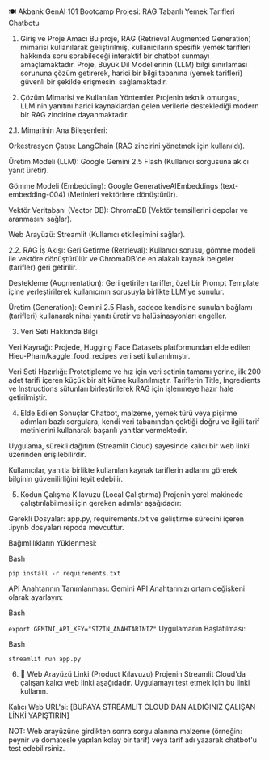 🍽️ Akbank GenAI 101 Bootcamp Projesi: RAG Tabanlı Yemek Tarifleri Chatbotu
1. Giriş ve Proje Amacı
Bu proje, RAG (Retrieval Augmented Generation) mimarisi kullanılarak geliştirilmiş, kullanıcıların spesifik yemek tarifleri hakkında soru sorabileceği interaktif bir chatbot sunmayı amaçlamaktadır. Proje, Büyük Dil Modellerinin (LLM) bilgi sınırlaması sorununa çözüm getirerek, harici bir bilgi tabanına (yemek tarifleri) güvenli bir şekilde erişmesini sağlamaktadır.

2. Çözüm Mimarisi ve Kullanılan Yöntemler
Projenin teknik omurgası, LLM'nin yanıtını harici kaynaklardan gelen verilerle desteklediği modern bir RAG zincirine dayanmaktadır.

2.1. Mimarinin Ana Bileşenleri:

Orkestrasyon Çatısı: LangChain (RAG zincirini yönetmek için kullanıldı).

Üretim Modeli (LLM): Google Gemini 2.5 Flash (Kullanıcı sorgusuna akıcı yanıt üretir).

Gömme Modeli (Embedding): Google GenerativeAIEmbeddings (text-embedding-004) (Metinleri vektörlere dönüştürür).

Vektör Veritabanı (Vector DB): ChromaDB (Vektör temsillerini depolar ve aranmasını sağlar).

Web Arayüzü: Streamlit (Kullanıcı etkileşimini sağlar).

2.2. RAG İş Akışı:
Geri Getirme (Retrieval): Kullanıcı sorusu, gömme modeli ile vektöre dönüştürülür ve ChromaDB'de en alakalı kaynak belgeler (tarifler) geri getirilir.

Destekleme (Augmentation): Geri getirilen tarifler, özel bir Prompt Template içine yerleştirilerek kullanıcının sorusuyla birlikte LLM'ye sunulur.

Üretim (Generation): Gemini 2.5 Flash, sadece kendisine sunulan bağlamı (tarifleri) kullanarak nihai yanıtı üretir ve halüsinasyonları engeller.

3. Veri Seti Hakkında Bilgi

Veri Kaynağı: Projede, Hugging Face Datasets platformundan elde edilen Hieu-Pham/kaggle_food_recipes veri seti kullanılmıştır.

Veri Seti Hazırlığı: Prototipleme ve hız için veri setinin tamamı yerine, ilk 200 adet tarifi içeren küçük bir alt küme kullanılmıştır. Tariflerin Title, Ingredients ve Instructions sütunları birleştirilerek RAG için işlenmeye hazır hale getirilmiştir.

4. Elde Edilen Sonuçlar
Chatbot, malzeme, yemek türü veya pişirme adımları bazlı sorgulara, kendi veri tabanından çektiği doğru ve ilgili tarif metinlerini kullanarak başarılı yanıtlar vermektedir.

Uygulama, sürekli dağıtım (Streamlit Cloud) sayesinde kalıcı bir web linki üzerinden erişilebilirdir.

Kullanıcılar, yanıtla birlikte kullanılan kaynak tariflerin adlarını görerek bilginin güvenilirliğini teyit edebilir.

5. Kodun Çalışma Kılavuzu (Local Çalıştırma)
Projenin yerel makinede çalıştırılabilmesi için gereken adımlar aşağıdadır:

Gerekli Dosyalar: app.py, requirements.txt ve geliştirme sürecini içeren .ipynb dosyaları repoda mevcuttur.

Bağımlılıkların Yüklenmesi:

Bash

```pip install -r requirements.txt```

API Anahtarının Tanımlanması: Gemini API Anahtarınızı ortam değişkeni olarak ayarlayın:

Bash

```export GEMINI_API_KEY="SİZİN_ANAHTARINIZ"```
Uygulamanın Başlatılması:

Bash

```streamlit run app.py```

6. 🔗 Web Arayüzü Linki (Product Kılavuzu)
Projenin Streamlit Cloud'da çalışan kalıcı web linki aşağıdadır. Uygulamayı test etmek için bu linki kullanın.

Kalıcı Web URL'si:
[BURAYA STREAMLIT CLOUD'DAN ALDIĞINIZ ÇALIŞAN LİNKİ YAPIŞTIRIN] 


NOT: Web arayüzüne girdikten sonra sorgu alanına malzeme (örneğin: peynir ve domatesle yapılan kolay bir tarif) veya tarif adı yazarak chatbot'u test edebilirsiniz.
